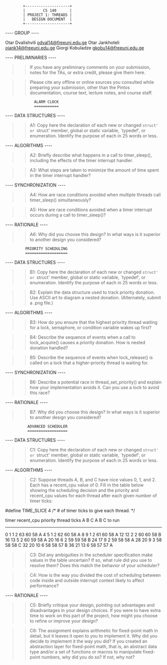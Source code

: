 			+--------------------+
			|        CS 140      |
			| PROJECT 1: THREADS |
			|   DESIGN DOCUMENT  |
			+--------------------+
				   
---- GROUP ----

Otar Dvalishvili <odval14@freeuni.edu.ge>
Otar Jankhoteli <ojank14@freeuni.edu.ge>
Giorgi Kobuladze <gkobu14@freeuni.edu.ge>


---- PRELIMINARIES ----

>> If you have any preliminary comments on your submission, notes for the
>> TAs, or extra credit, please give them here.

>> Please cite any offline or online sources you consulted while
>> preparing your submission, other than the Pintos documentation, course
>> text, lecture notes, and course staff.

			     ALARM CLOCK
			     ===========

---- DATA STRUCTURES ----

>> A1: Copy here the declaration of each new or changed `struct' or
>> `struct' member, global or static variable, `typedef', or
>> enumeration.  Identify the purpose of each in 25 words or less.




---- ALGORITHMS ----

>> A2: Briefly describe what happens in a call to timer_sleep(),
>> including the effects of the timer interrupt handler.



>> A3: What steps are taken to minimize the amount of time spent in
>> the timer interrupt handler?



---- SYNCHRONIZATION ----

>> A4: How are race conditions avoided when multiple threads call
>> timer_sleep() simultaneously?


>> A5: How are race conditions avoided when a timer interrupt occurs
>> during a call to timer_sleep()?


---- RATIONALE ----

>> A6: Why did you choose this design?  In what ways is it superior to
>> another design you considered?



			 PRIORITY SCHEDULING
			 ===================

---- DATA STRUCTURES ----

>> B1: Copy here the declaration of each new or changed `struct' or
>> `struct' member, global or static variable, `typedef', or
>> enumeration.  Identify the purpose of each in 25 words or less.



>> B2: Explain the data structure used to track priority donation.
>> Use ASCII art to diagram a nested donation.  (Alternately, submit a
>> .png file.)



---- ALGORITHMS ----

>> B3: How do you ensure that the highest priority thread waiting for
>> a lock, semaphore, or condition variable wakes up first?


>> B4: Describe the sequence of events when a call to lock_acquire()
>> causes a priority donation.  How is nested donation handled?


>> B5: Describe the sequence of events when lock_release() is called
>> on a lock that a higher-priority thread is waiting for. 



---- SYNCHRONIZATION ----

>> B6: Describe a potential race in thread_set_priority() and explain
>> how your implementation avoids it.  Can you use a lock to avoid
>> this race?


---- RATIONALE ----

>> B7: Why did you choose this design?  In what ways is it superior to
>> another design you considered?


			  ADVANCED SCHEDULER
			  ==================

---- DATA STRUCTURES ----

>> C1: Copy here the declaration of each new or changed `struct' or
>> `struct' member, global or static variable, `typedef', or
>> enumeration.  Identify the purpose of each in 25 words or less.



---- ALGORITHMS ----

>> C2: Suppose threads A, B, and C have nice values 0, 1, and 2.  Each
>> has a recent_cpu value of 0.  Fill in the table below showing the
>> scheduling decision and the priority and recent_cpu values for each
>> thread after each given number of timer ticks:

#define TIME_SLICE 4            /* # of timer ticks to give each thread. */

timer  recent_cpu    priority   thread
ticks   A   B   C   A   B   C   to run
-----  --  --  --  --  --  --   ------
 0      1   1   2  63  60  58        A
 4      5   1   2  62  60  58        A
 8      9   1   2  61  60  58        A
12     12   2   2  60  60  58        B
16     13   5   2  60  59  58        A
20     16   6   2  59  59  58        B
24     17   9   2  59  58  58        A
28     20   9   3  58  58  58        C
32     20  10   6  58  58  57        B
36     21  13   6  58  57  57        A

>> C3: Did any ambiguities in the scheduler specification make values
>> in the table uncertain?  If so, what rule did you use to resolve
>> them?  Does this match the behavior of your scheduler?


>> C4: How is the way you divided the cost of scheduling between code
>> inside and outside interrupt context likely to affect performance?


---- RATIONALE ----

>> C5: Briefly critique your design, pointing out advantages and
>> disadvantages in your design choices.  If you were to have extra
>> time to work on this part of the project, how might you choose to
>> refine or improve your design?


>> C6: The assignment explains arithmetic for fixed-point math in
>> detail, but it leaves it open to you to implement it.  Why did you
>> decide to implement it the way you did?  If you created an
>> abstraction layer for fixed-point math, that is, an abstract data
>> type and/or a set of functions or macros to manipulate fixed-point
>> numbers, why did you do so?  If not, why not?